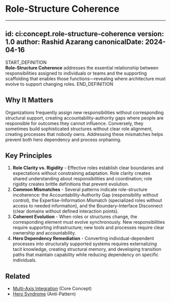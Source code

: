 # Role-Structure Coherence

---
id: ci:concept.role-structure-coherence
version: 1.0
author: Rashid Azarang
canonicalDate: 2024-04-16
---

START_DEFINITION  
**Role-Structure Coherence** addresses the essential relationship between responsibilities assigned to individuals or teams and the supporting scaffolding that enables those functions—revealing where architecture must evolve to support changing roles.
END_DEFINITION

## Why It Matters
Organizations frequently assign new responsibilities without corresponding structural support, creating accountability-authority gaps where people are responsible for outcomes they cannot influence. Conversely, they sometimes build sophisticated structures without clear role alignment, creating processes that nobody owns. Addressing these mismatches helps prevent both hero dependency and process orphaning.

## Key Principles
1. **Role Clarity vs. Rigidity** - Effective roles establish clear boundaries and expectations without constraining adaptation. Role clarity creates shared understanding about responsibilities and coordination; role rigidity creates brittle definitions that prevent evolution.
2. **Common Mismatches** - Several patterns indicate role-structure incoherence: the Accountability-Authority Gap (responsibility without control), the Expertise-Information Mismatch (specialized roles without access to needed information), and the Boundary-Interface Disconnect (clear domains without defined interaction points).
3. **Coherent Evolution** - When roles or structures change, the corresponding element must evolve synchronously. New responsibilities require supporting infrastructure; new tools and processes require clear ownership and accountability.
4. **Hero Dependency Remediation** - Converting individual-dependent processes into structurally supported systems requires externalizing tacit knowledge, creating structural memory, and developing transition paths that maintain capability while reducing dependency on specific individuals.







## Related

- [Multi-Axis Integration](multi-axis-integration.md) (Core Concept)
- [Hero Syndrome](../patterns-and-anti-patterns/anti-patterns/hero-syndrome.md) (Anti-Pattern)
